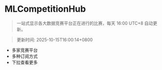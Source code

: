 # MLCompetitionHub

> 一站式显示各大数据竞赛平台正在进行的比赛，每天 16:00 UTC+8 自动更新。
  
> 更新时间: 2025-10-15T16:00:14+0800 

* 多家竞赛平台
* 多种订阅方式
* 下拉查看更多